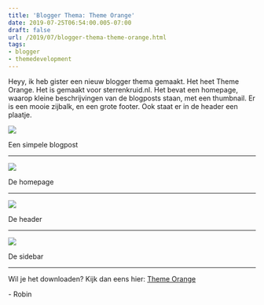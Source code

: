 ```yaml
---
title: 'Blogger Thema: Theme Orange'
date: 2019-07-25T06:54:00.005-07:00
draft: false
url: /2019/07/blogger-thema-theme-orange.html
tags: 
- blogger
- themedevelopment
---
```


Heyy, ik heb gister een nieuw blogger thema gemaakt. Het heet Theme Orange. Het is gemaakt voor sterrenkruid.nl. Het bevat een homepage, waarop kleine beschrijvingen van de blogposts staan, met een thumbnail. Er is een mooie zijbalk, en een grote footer. Ook staat er in de header een plaatje.  
  

[![](https://1.bp.blogspot.com/-tHZrlisAswc/XTmv-IzhtUI/AAAAAAAABmk/CP_FOIImsBEusFjBy_H40e1vCv1LYoSWgCLcBGAs/s400/sterrenkruid4.PNG)](https://1.bp.blogspot.com/-tHZrlisAswc/XTmv-IzhtUI/AAAAAAAABmk/CP_FOIImsBEusFjBy_H40e1vCv1LYoSWgCLcBGAs/s1600/sterrenkruid4.PNG)

  
  

Een simpele blogpost

* * *

  

  

  

[![](https://1.bp.blogspot.com/-sdk_kPkgjz8/XTmv9KpIDiI/AAAAAAAABmc/xgnXVaV7VcYD3Hp35URra9xfBHvS1Gz2wCLcBGAs/s320/sterrenkruid1.PNG)](https://1.bp.blogspot.com/-sdk_kPkgjz8/XTmv9KpIDiI/AAAAAAAABmc/xgnXVaV7VcYD3Hp35URra9xfBHvS1Gz2wCLcBGAs/s1600/sterrenkruid1.PNG)

  
  

De homepage

* * *

  

[![](https://1.bp.blogspot.com/-zkF1XZMt2Cc/XTmv9BxFKzI/AAAAAAAABmg/Wr0S_aCpVlwAVvREwPJXUb9Km6UxTGdegCLcBGAs/s320/sterrenkruid2.PNG)](https://1.bp.blogspot.com/-zkF1XZMt2Cc/XTmv9BxFKzI/AAAAAAAABmg/Wr0S_aCpVlwAVvREwPJXUb9Km6UxTGdegCLcBGAs/s1600/sterrenkruid2.PNG)

  
  

De header

* * *

  

[![](https://1.bp.blogspot.com/-4DWISt3nTnE/XTmv9Cgdu1I/AAAAAAAABmY/Vjd23wjwiQoHF2xg9_hckCcgo13l8CAZACLcBGAs/s320/sterrenkruid3.PNG)](https://1.bp.blogspot.com/-4DWISt3nTnE/XTmv9Cgdu1I/AAAAAAAABmY/Vjd23wjwiQoHF2xg9_hckCcgo13l8CAZACLcBGAs/s1600/sterrenkruid3.PNG)

  
  

De sidebar

* * *

  
Wil je het downloaden? Kijk dan eens hier: [Theme Orange](http://code.geheimesite.nl/blogger_themes/Theme%20Orange.zip)

  

\- Robin